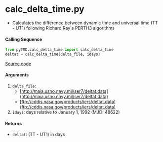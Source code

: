 calc_delta_time.py
==================

- Calculates the difference between dynamic time and universal time (TT - UT1) following Richard Ray's PERTH3 algorithms

#### Calling Sequence
```python
from pyTMD.calc_delta_time import calc_delta_time
deltat = calc_delta_time(delta_file, idays)
```
[Source code](https://github.com/tsutterley/pyTMD/blob/main/pyTMD/calc_delta_time.py)

#### Arguments
1. `delta_file`:
   - [http://maia.usno.navy.mil/ser7/deltat.data](http://maia.usno.navy.mil/ser7/deltat.data)
   - [ftp://cddis.nasa.gov/products/iers/deltat.data](ftp://cddis.nasa.gov/products/iers/deltat.data)
2. `idays`: days relative to January 1, 1992 (MJD: 48622)

#### Returns
- `deltat`: (TT - UT1) in days
